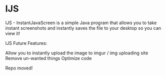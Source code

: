 IJS
===

IJS - InstantJavaScreen is a simple Java program that allows you to take instant screenshots and instantly saves the file to your desktop so you can view it!

IJS Future Features:

Allow you to instantly upload the image to imgur / img uploading site
Remove un-wanted things
Optimize code

Repo moved!
